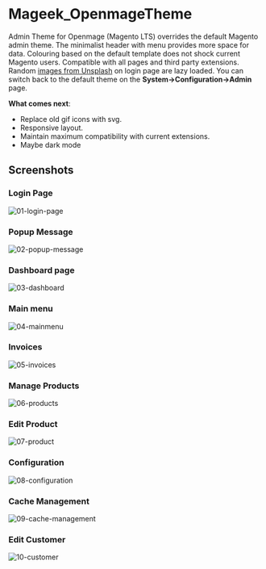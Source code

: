 # Mageek_OpenmageTheme
Admin Theme for Openmage (Magento LTS) overrides the default Magento admin theme. The minimalist header with menu provides more space for data. Colouring based on the default template does not shock current Magento users. Compatible with all pages and third party extensions. Random [images from Unsplash](https://unsplash.com) on login page are lazy loaded. You can switch back to the default theme on the **System->Configuration->Admin** page.

**What comes next**:
- Replace old gif icons with svg.
- Responsive layout.
- Maintain maximum compatibility with current extensions.
- Maybe dark mode

## Screenshots

### Login Page
![01-login-page](https://user-images.githubusercontent.com/1067045/85208154-5f7b3900-b32e-11ea-8c22-eba3eb74f447.jpg)
### Popup Message
![02-popup-message](https://user-images.githubusercontent.com/1067045/85208167-846fac00-b32e-11ea-9560-6c916e8350ad.jpg)
### Dashboard page
![03-dashboard](https://user-images.githubusercontent.com/1067045/85208198-c862b100-b32e-11ea-8272-63828e6156df.jpg)
### Main menu
![04-mainmenu](https://user-images.githubusercontent.com/1067045/85211501-4c766200-b34a-11ea-98c6-fc717dddddda.jpg)
### Invoices
![05-invoices](https://user-images.githubusercontent.com/1067045/85208227-f3e59b80-b32e-11ea-8fc7-08d18b5b093f.jpg)
### Manage Products
![06-products](https://user-images.githubusercontent.com/1067045/85208228-f7792280-b32e-11ea-9582-9ddf65f2c184.jpg)
### Edit Product
![07-product](https://user-images.githubusercontent.com/1067045/85208230-fa741300-b32e-11ea-894e-e0fe9c546d7c.jpg)
### Configuration
![08-configuration](https://user-images.githubusercontent.com/1067045/85208231-fcd66d00-b32e-11ea-80ff-e1e3579be374.jpg)
### Cache Management
![09-cache-management](https://user-images.githubusercontent.com/1067045/85208235-fea03080-b32e-11ea-9ca2-1912643058a9.jpg)
### Edit Customer
![10-customer](https://user-images.githubusercontent.com/1067045/85208238-0069f400-b32f-11ea-9e24-ecb043fadccf.jpg)
